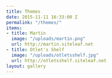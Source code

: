 ```yaml
---
title: Themes
date: 2015-11-11 16:33:00 Z
permalink: "/themes/"
items:
- title: Martin
  image: "/uploads/martin.png"
  url: http://martin.siteleaf.net
- title: Otlet's Shelf
  image: "/uploads/otletsshelf.jpg"
  url: http://otletsshelf.siteleaf.net
layout: gallery
---
```


